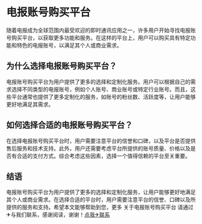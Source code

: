 # 电报账号购买平台

随着电报成为全球范围内最受欢迎的即时通讯应用之一，许多用户开始寻找电报账号购买平台，以获取更多功能和服务。在这样的平台上，用户可以购买具有特定功能和特色的电报账号，以满足其个人或商业需求。

## 为什么选择电报账号购买平台？

电报账号购买平台为用户提供了更多的选择和定制化服务。用户可以根据自己的需求选择不同类型的电报账号，例如个人账号、商业账号或特定行业账号。而且，这些平台通常也提供了更多定制化的服务，如账号的粉丝数、活跃度等，让用户能够更好地满足其需求。

## 如何选择合适的电报账号购买平台？

在选择电报账号购买平台时，用户需要注意平台的信誉和口碑，以及平台是否提供售后服务和技术支持。此外，用户还需要考虑平台所提供的账号质量、价格以及是否有合适的支付方式。综合考虑这些因素，选择一个值得信赖的平台至关重要。

## 结语

电报账号购买平台为用户提供了更多的选择和定制化服务，让用户能够更好地满足其个人或商业需求。在选择合适的平台时，用户需要注意平台的信誉、口碑以及所提供的服务和支持。希望本文能够帮助到您，更多 关于电报账号购买平台 请通过✈与我们联系，感谢阅读，谢谢！[点我✈联系](https://d.k02.cc)